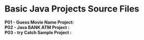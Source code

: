 # Basic Java Projects Source Files

<b>P01 - Guess Movie Name  Project: </b><br>
<b>P02 - Java BANK ATM Project :</b><br>
<b>P03 - try Catch Sample Project :</b>
